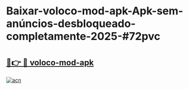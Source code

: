 # Baixar-voloco-mod-apk-Apk-sem-anúncios-desbloqueado-completamente-2025-#72pvc

# <h2><a href="https://ainizakaria.my?title=voloco-mod-apk&ref=24M">🔗👉 🔴 voloco-mod-apk</a></h2>

[![acn](https://github.com/user-attachments/assets/0f9c940e-d8b0-45ae-aac7-cd30a18b3e1c)](https://ainizakaria.my?title=voloco-mod-apk&ref=24M)

